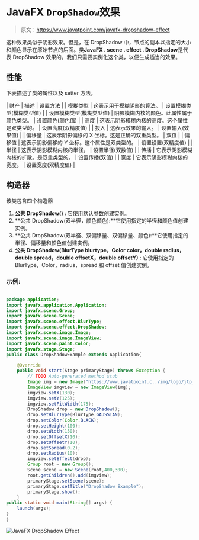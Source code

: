 # JavaFX `DropShadow`效果

> 原文：<https://www.javatpoint.com/javafx-dropshadow-effect>

这种效果类似于阴影效果。但是，在 DropShadow 中，节点的副本以指定的大小和颜色显示在原始节点的后面。类**JavaFX . scene . effect . DropShadow**是代表 DropShadow 效果的。我们只需要实例化这个类，以便生成适当的效果。

## 性能

下表描述了类的属性以及 setter 方法。

| 财产 | 描述 | 设置方法 |
| 模糊类型 | 这表示用于模糊阴影的算法。 | 设置模糊类型(模糊类型值) |
| 设置模糊类型(模糊类型值) | 阴影模糊内核的颜色。此属性属于颜色类型。 | 设置颜色(颜色值) |
| 高度 | 这表示阴影模糊内核的高度。这个属性是双类型的。 | 设置高度(双精度值) |
| 投入 | 这表示效果的输入。 | 设置输入(效果值) |
| 偏移量 | 这表示阴影偏移的 X 坐标。这是正确的双重类型。 | 双值 |
| 偏移值 | 这表示阴影偏移的 Y 坐标。这个属性是双类型的。 | 设置设置(双精度值) |
| 半径 | 这表示阴影模糊内核的半径。 | 设置半径(双数值) |
| 传播 | 它表示阴影模糊内核的扩散。是双重类型的。 | 设置传播(双值) |
| 宽度 | 它表示阴影模糊内核的宽度。 | 设置宽度(双精度值) |

## 构造器

该类包含四个构造器

1.  **公共 DropShadow() :** 它使用默认参数创建实例。
2.  **公共 DropShadow(双半径，颜色颜色):**它使用指定的半径和颜色值创建实例。
3.  **公共 DropShadow(双半径、双偏移量、双偏移量、颜色):**它使用指定的半径、偏移量和颜色值创建实例。
4.  **公共 DropShadow(BlurType blurtype，Color color，double radius，double spread，double offsetX，double offsetY) :** 它使用指定的 BlurType，Color，radius，spread 和 offset 值创建实例。

### 示例:

```java

package application;
import javafx.application.Application;
import javafx.scene.Group;
import javafx.scene.Scene;
import javafx.scene.effect.BlurType;
import javafx.scene.effect.DropShadow;
import javafx.scene.image.Image;
import javafx.scene.image.ImageView;
import javafx.scene.paint.Color;
import javafx.stage.Stage;
public class DropShadowExample extends Application{

	@Override
	public void start(Stage primaryStage) throws Exception {
		// TODO Auto-generated method stub
		Image img = new Image("https://www.javatpoint.c../img/logo/jtp_logo.png");
		ImageView imgview = new ImageView(img);
		imgview.setX(130);
		imgview.setY(125);
		imgview.setFitWidth(175);
		DropShadow drop = new DropShadow();
		drop.setBlurType(BlurType.GAUSSIAN);
		drop.setColor(Color.BLACK);
		drop.setHeight(100);
		drop.setWidth(150);
		drop.setOffsetX(10);
		drop.setOffsetY(10);
		drop.setSpread(0.2);
		drop.setRadius(10);
		imgview.setEffect(drop);
		Group root = new Group();
		Scene scene = new Scene(root,400,300);
		root.getChildren().add(imgview);
		primaryStage.setScene(scene);
		primaryStage.setTitle("DropShadow Example");
		primaryStage.show();
	}
public static void main(String[] args) {
	launch(args);
}
}

```

![JavaFX DropShadow Effect](../img/8a08cea801e2f71f8d2af96a7246e9f5.png)